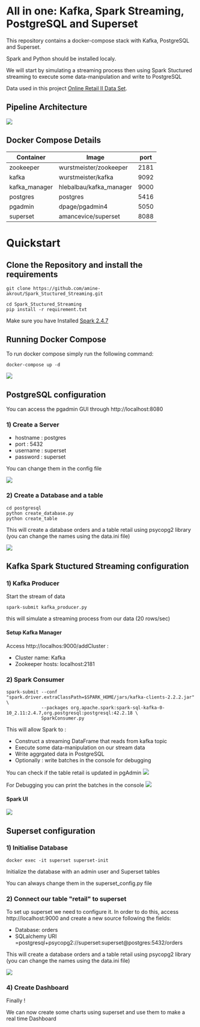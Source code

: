 # All in one: Kafka, Spark Streaming, PostgreSQL and Superset

This repository contains a docker-compose stack with Kafka, PostgreSQL and Superset.

Spark and Python should be installed localy.

We will start by simulating a streaming process then using Spark Stuctured streaming to execute some data-manipulation and write to PostgreSQL

Data used in this project [Online Retail II Data Set](https://archive.ics.uci.edu/ml/datasets/Online+Retail+II).

## Pipeline Architecture

![](demo/pipeline.png)


## Docker Compose Details

| Container | Image | port | 
|-|-|-|
| zookeeper | wurstmeister/zookeeper | 2181 |
| kafka | wurstmeister/kafka | 9092 |
| kafka_manager | hlebalbau/kafka_manager | 9000 |
| postgres | postgres | 5416 |
| pgadmin | dpage/pgadmin4 | 5050 |
| superset | amancevice/superset | 8088 |

# Quickstart

## Clone the Repository and install the requirements

```
git clone https://github.com/amine-akrout/Spark_Stuctured_Streaming.git
```

```
cd Spark_Stuctured_Streaming
pip install -r requirement.txt
```

Make sure you have Installed [Spark 2.4.7](https://spark.apache.org/news/spark-2-4-7-released.html)

## Running Docker Compose

To run docker compose simply run the following command:

```
docker-compose up -d
```
![](demo/docker-stack.png)



## PostgreSQL configuration

You can access the pgadmin GUI through http://localhost:8080

### 1) Create a Server
- hostname : postgres
- port : 5432
- username : superset
- password : superset 

You can change them in the config file

![](demo/pg-server.png)

### 2) Create a Database and a table
```
cd postgresql
python create_database.py
python create_table
```

This will create a database orders and a table retail using psycopg2 library (you can change the names using the data.ini file)

![](demo/pg-data-table.png)



## Kafka Spark Stuctured Streaming configuration

### 1) Kafka Producer
Start the stream of data 
```
spark-submit kafka_producer.py
```
this will simulate a streaming process from our data (20 rows/sec)

#### Setup Kafka Manager

Access http://localhos:9000/addCluster :

* Cluster name: Kafka
* Zookeeper hosts: localhost:2181

### 2) Spark Consumer 
```
spark-submit --conf "spark.driver.extraClassPath=$SPARK_HOME/jars/kafka-clients-2.2.2.jar" \
             --packages org.apache.spark:spark-sql-kafka-0-10_2.11:2.4.7,org.postgresql:postgresql:42.2.18 \
             SparkConsumer.py
```

This will allow Spark to :
* Construct a streaming DataFrame that reads from kafka topic
* Execute some data-manipulation on our stream data
* Write aggrgated data in PostgreSQL
* Optionally : write batches in the console for debugging

You can check if the table retail is updated in pgAdmin
![](demo/pg-update-table.png)

For Debugging you can print the batches in the console 
![](demo/batches.png)


#### Spark UI
![](demo/spark.png)


## Superset configuration

### 1) Initialise Database

```
docker exec -it superset superset-init
```
Initialize the database with an admin user and Superset tables


You can always change them in the superset_config.py file


### 2) Connect our table "retail" to superset

To set up superset we need to configure it. In order to do this, access http://localhost:9000 and create a new source following the fields:
* Database: orders
* SQLalchemy URI =postgresql+psycopg2://superset:superset@postgres:5432/orders

This will create a database orders and a table retail using psycopg2 library (you can change the names using the data.ini file)

![](demo/pg-data-table.png)




### 4) Create Dashboard

Finally !

We can now create some charts using superset and use them to make a real time Dashboard
